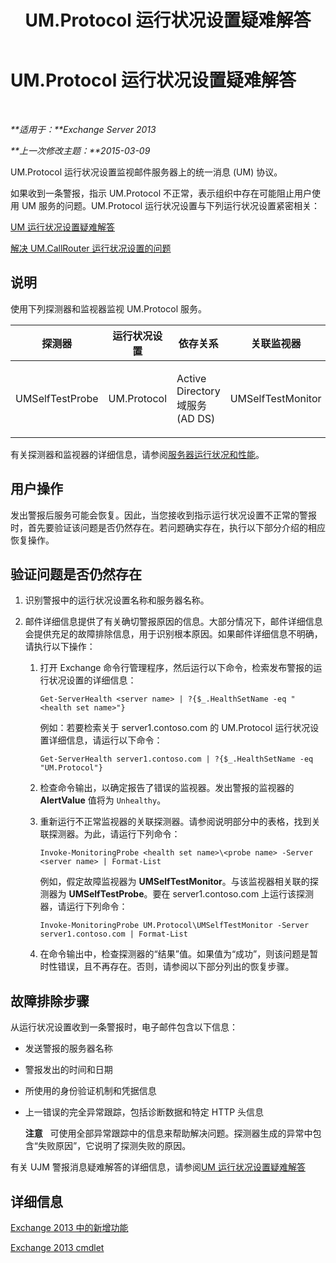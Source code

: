 ﻿---
title: UM.Protocol 运行状况设置疑难解答
TOCTitle: UM.Protocol 运行状况设置疑难解答
ms:assetid: 8dd9a16f-77a1-4a8d-aea4-5e96ab922dd4
ms:mtpsurl: https://technet.microsoft.com/zh-cn/library/ms.exch.scom.um.protocol(v=EXCHG.150)
ms:contentKeyID: 53275700
ms.date: 10/08/2015
mtps_version: v=EXCHG.150
ms.translationtype: HT
---

# UM.Protocol 运行状况设置疑难解答

 

_**适用于：**Exchange Server 2013_

_**上一次修改主题：**2015-03-09_

UM.Protocol 运行状况设置监视邮件服务器上的统一消息 (UM) 协议。

如果收到一条警报，指示 UM.Protocol 不正常，表示组织中存在可能阻止用户使用 UM 服务的问题。UM.Protocol 运行状况设置与下列运行状况设置紧密相关：

[UM 运行状况设置疑难解答](troubleshooting-um-health-set.md)

[解决 UM.CallRouter 运行状况设置的问题](troubleshooting-um-callrouter-health-set.md)

## 说明

使用下列探测器和监视器监视 UM.Protocol 服务。


<table>
<colgroup>
<col style="width: 25%" />
<col style="width: 25%" />
<col style="width: 25%" />
<col style="width: 25%" />
</colgroup>
<thead>
<tr class="header">
<th>探测器</th>
<th>运行状况设置</th>
<th>依存关系</th>
<th>关联监视器</th>
</tr>
</thead>
<tbody>
<tr class="odd">
<td><p>UMSelfTestProbe</p></td>
<td><p>UM.Protocol</p></td>
<td><p>Active Directory 域服务 (AD DS)</p></td>
<td><p>UMSelfTestMonitor</p></td>
</tr>
</tbody>
</table>


有关探测器和监视器的详细信息，请参阅[服务器运行状况和性能](https://technet.microsoft.com/zh-cn/library/jj150551\(v=exchg.150\))。

## 用户操作

发出警报后服务可能会恢复。因此，当您接收到指示运行状况设置不正常的警报时，首先要验证该问题是否仍然存在。若问题确实存在，执行以下部分介绍的相应恢复操作。

## 验证问题是否仍然存在

1.  识别警报中的运行状况设置名称和服务器名称。

2.  邮件详细信息提供了有关确切警报原因的信息。大部分情况下，邮件详细信息会提供充足的故障排除信息，用于识别根本原因。如果邮件详细信息不明确，请执行以下操作：
    
    1.  打开 Exchange 命令行管理程序，然后运行以下命令，检索发布警报的运行状况设置的详细信息：
        
            Get-ServerHealth <server name> | ?{$_.HealthSetName -eq "<health set name>"}
        
        例如：若要检索关于 server1.contoso.com 的 UM.Protocol 运行状况设置详细信息，请运行以下命令：
        
            Get-ServerHealth server1.contoso.com | ?{$_.HealthSetName -eq "UM.Protocol"}
    
    2.  检查命令输出，以确定报告了错误的监视器。发出警报的监视器的 **AlertValue** 值将为 `Unhealthy`。
    
    3.  重新运行不正常监视器的关联探测器。请参阅说明部分中的表格，找到关联探测器。为此，请运行下列命令：
        
            Invoke-MonitoringProbe <health set name>\<probe name> -Server <server name> | Format-List
        
        例如，假定故障监视器为 **UMSelfTestMonitor**。与该监视器相关联的探测器为 **UMSelfTestProbe**。要在 server1.contoso.com 上运行该探测器，请运行下列命令：
        
            Invoke-MonitoringProbe UM.Protocol\UMSelfTestMonitor -Server server1.contoso.com | Format-List
    
    4.  在命令输出中，检查探测器的“结果”值。如果值为“成功”，则该问题是暂时性错误，且不再存在。否则，请参阅以下部分列出的恢复步骤。

## 故障排除步骤

从运行状况设置收到一条警报时，电子邮件包含以下信息：

  - 发送警报的服务器名称

  - 警报发出的时间和日期

  - 所使用的身份验证机制和凭据信息

  - 上一错误的完全异常跟踪，包括诊断数据和特定 HTTP 头信息
    
    **注意**   可使用全部异常跟踪中的信息来帮助解决问题。探测器生成的异常中包含“失败原因”，它说明了探测失败的原因。

有关 UJM 警报消息疑难解答的详细信息，请参阅[UM 运行状况设置疑难解答](troubleshooting-um-health-set.md)

## 详细信息

[Exchange 2013 中的新增功能](https://technet.microsoft.com/zh-cn/library/jj150540\(v=exchg.150\))

[Exchange 2013 cmdlet](https://technet.microsoft.com/zh-cn/library/bb124413\(v=exchg.150\))

